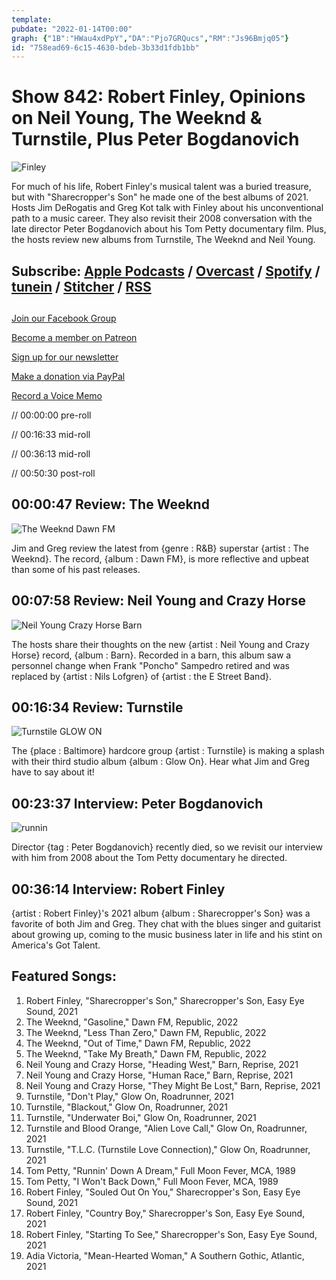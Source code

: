 ```yaml
---
template: 
pubdate: "2022-01-14T00:00"
graph: {"1B":"HWau4xdPpY","DA":"Pjo7GRQucs","RM":"Js96Bmjq05"}
id: "758ead69-6c15-4630-bdeb-3b33d1fdb1bb"
---
```






# Show 842: Robert Finley, Opinions on Neil Young, The Weeknd & Turnstile, Plus Peter Bogdanovich

![Finley](https://static.soundopinions.org/images/2022/finley.jpeg)

For much of his life, Robert Finley's musical talent was a buried treasure, but with "Sharecropper's Son" he made one of the best albums of 2021. Hosts Jim DeRogatis and Greg Kot talk with Finley about his unconventional path to a music career. They also revisit their 2008 conversation with the late director Peter Bogdanovich about his Tom Petty documentary film. Plus, the hosts review new albums from Turnstile, The Weeknd and Neil Young. 



## Subscribe: [Apple Podcasts](https://itunes.apple.com/us/podcast/sound-opinions/id94793843) / [Overcast](https://overcast.fm/itunes94793843/sound-opinions) / [Spotify](https://open.spotify.com/show/1kNR8YL7TBrQuRxDdS4wtU) / [tunein](https://tunein.com/podcasts/Music-Podcasts/Sound-Opinions-p60273/) / [Stitcher](http://www.stitcher.com/podcast/sound-opinions) / [RSS](https://feeds.simplecast.com/Nn6fjnB0)



## 

[Join our Facebook Group](https://bit.ly/3sivr9T)

[Become a member on Patreon](https://bit.ly/3slWZvc)

[Sign up for our newsletter](https://bit.ly/3eEvRnG)

[Make a donation via PayPal](https://bit.ly/3dmt9lU)

[Record a Voice Memo](https://bit.ly/2RyD5Ah)

// 00:00:00 pre-roll

// 00:16:33 mid-roll

// 00:36:13 mid-roll

// 00:50:30 post-roll



## 00:00:47 Review: The Weeknd

![The Weeknd Dawn FM](https://static.soundopinions.org/assets/842/1B5.jpg)

Jim and Greg review the latest from {genre : R&B} superstar {artist : The Weeknd}. The record, {album : Dawn FM}, is more reflective and upbeat than some of his past releases.



## 00:07:58 Review: Neil Young and Crazy Horse

![Neil Young  Crazy Horse Barn](https://static.soundopinions.org/assets/842/DA12.jpg)

The hosts share their thoughts on the new {artist : Neil Young and Crazy Horse} record, {album : Barn}. Recorded in a barn, this album saw a personnel change when Frank "Poncho" Sampedro retired and was replaced by {artist : Nils Lofgren} of {artist : the E Street Band}.



## 00:16:34 Review: Turnstile

![Turnstile GLOW ON](https://static.soundopinions.org/assets/842/RM12.jpg)

The {place : Baltimore} hardcore group {artist : Turnstile} is making a splash with their third studio album {album : Glow On}. Hear what Jim and Greg have to say about it!



## 00:23:37 Interview: Peter Bogdanovich

![runnin](https://static.soundopinions.org/images/2022/812m1qpmibl._sl1425_.jpeg)

Director {tag : Peter Bogdanovich} recently died, so we revisit our interview with him from 2008 about the Tom Petty documentary he directed.



## 00:36:14 Interview: Robert Finley

{artist : Robert Finley}'s 2021 album {album : Sharecropper's Son} was a favorite of both Jim and Greg. They chat with the blues singer and guitarist about growing up, coming to the music business later in life and his stint on America's Got Talent.



## Featured Songs:

1. Robert Finley, "Sharecropper's Son," Sharecropper's Son, Easy Eye Sound, 2021
2. The Weeknd, "Gasoline," Dawn FM, Republic, 2022
3. The Weeknd, "Less Than Zero," Dawn FM, Republic, 2022
4. The Weeknd, "Out of Time," Dawn FM, Republic, 2022
5. The Weeknd, "Take My Breath," Dawn FM, Republic, 2022
6. Neil Young and Crazy Horse, "Heading West," Barn, Reprise, 2021
7. Neil Young and Crazy Horse, "Human Race," Barn, Reprise, 2021
8. Neil Young and Crazy Horse, "They Might Be Lost," Barn, Reprise, 2021
9. Turnstile, "Don't Play," Glow On, Roadrunner, 2021
10. Turnstile, "Blackout," Glow On, Roadrunner, 2021
11. Turnstile, "Underwater Boi," Glow On, Roadrunner, 2021
12. Turnstile and Blood Orange, "Alien Love Call," Glow On, Roadrunner, 2021
13. Turnstile, "T.L.C. (Turnstile Love Connection)," Glow On, Roadrunner, 2021
14. Tom Petty, "Runnin' Down A Dream," Full Moon Fever, MCA, 1989
15. Tom Petty, "I Won't Back Down," Full Moon Fever, MCA, 1989
16. Robert Finley, "Souled Out On You," Sharecropper's Son, Easy Eye Sound, 2021
17. Robert Finley, "Country Boy," Sharecropper's Son, Easy Eye Sound, 2021
18. Robert Finley, "Starting To See," Sharecropper's Son, Easy Eye Sound, 2021
19. Adia Victoria, "Mean-Hearted Woman," A Southern Gothic, Atlantic, 2021